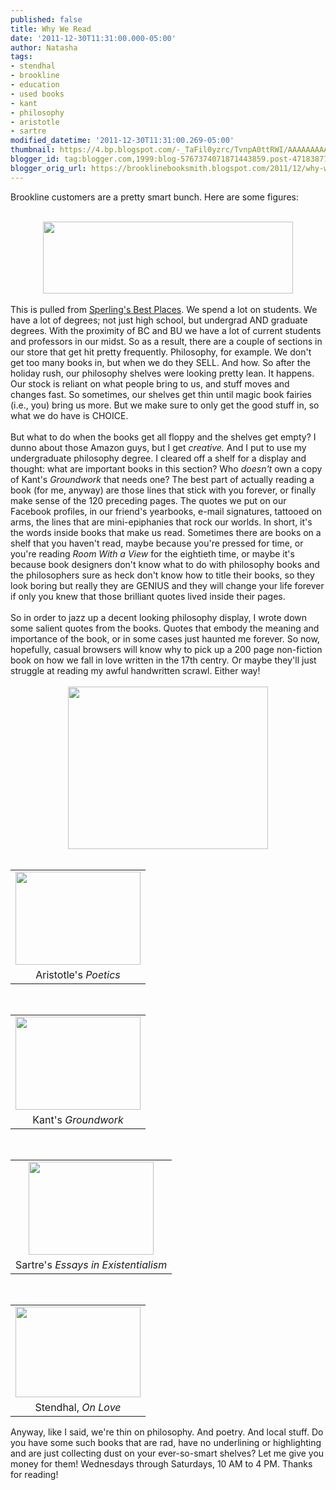 ```yaml
---
published: false
title: Why We Read
date: '2011-12-30T11:31:00.000-05:00'
author: Natasha
tags:
- stendhal
- brookline
- education
- used books
- kant
- philosophy
- aristotle
- sartre
modified_datetime: '2011-12-30T11:31:00.269-05:00'
thumbnail: https://4.bp.blogspot.com/-_TaFil0yzrc/TvnpA0ttRWI/AAAAAAAAAQI/y3HN0pICm2g/s72-c/brookline.JPG
blogger_id: tag:blogger.com,1999:blog-5767374071871443859.post-471838770077668427
blogger_orig_url: https://brooklinebooksmith.blogspot.com/2011/12/why-we-read.html
---
```


Brookline customers are a pretty smart bunch. Here are some figures:<br /><br /><div class="separator" style="clear: both; text-align: center;"><a href="https://www.bestplaces.net/education/zip-code/massachusetts/brookline/02446"><img border="0" height="115" src="https://4.bp.blogspot.com/-_TaFil0yzrc/TvnpA0ttRWI/AAAAAAAAAQI/y3HN0pICm2g/s400/brookline.JPG" width="400" /></a></div><br />This is pulled from <a href="https://www.bestplaces.net/">Sperling's Best Places</a>. We spend a lot on students. We have a lot of degrees; not just high school, but undergrad AND graduate degrees. With the proximity of BC and BU we have a lot of current students and professors in our midst. So as a result, there are a couple of sections in our store that get hit pretty frequently. Philosophy, for example. We don't get too many books in, but when we do they SELL. And how. So after the holiday rush, our philosophy shelves were looking pretty lean. It happens. Our stock is reliant on what people bring to us, and stuff moves and changes fast. So sometimes, our shelves get thin until magic book fairies (i.e., you) bring us more. But we make sure to only get the good stuff in, so what we do have is CHOICE.<br /><br />But what to do when the books get all floppy and the shelves get empty? I dunno about those Amazon guys, but I get <i>creative.</i>&nbsp;And I put to use my undergraduate philosophy degree. I cleared off a shelf for a display and thought: what are important books in this section? Who <i>doesn't </i>own a copy of Kant's <i>Groundwork </i>that needs one? The best part of actually reading a book (for me, anyway) are those lines that stick with you forever, or finally make sense of the 120 preceding pages. The quotes we put on our Facebook profiles, in our friend's yearbooks, e-mail signatures, tattooed on arms, the lines that are mini-epiphanies that rock our worlds. In short, it's the words inside books that make us read. Sometimes there are books on a shelf that you haven't read, maybe because you're pressed for time, or you're reading <i>Room With a View </i>for the eightieth time, or maybe it's because book designers don't know what to do with philosophy books and the&nbsp;philosophers&nbsp;sure as heck don't know how to title their books, so they look boring but really they are GENIUS and they will change your life forever if only you knew that those brilliant quotes lived inside their pages.<br /><br />So in order to jazz up a decent looking philosophy display, I wrote down some salient quotes from the books. Quotes that embody the meaning and importance of the book, or in some cases just haunted me forever. So now, hopefully, casual browsers will know why to pick up a 200 page non-fiction book on how we fall in love written in the 17th centry<i>.</i>&nbsp;Or maybe they'll just struggle at reading my awful handwritten scrawl. Either way!<br /><br /><div class="separator" style="clear: both; text-align: center;"><a href="https://1.bp.blogspot.com/-Mjh8INTUKl4/TvnxcUqyDgI/AAAAAAAAAQU/F8ZMpvEDxR0/s1600/philosophy.jpg" imageanchor="1" style="margin-left: 1em; margin-right: 1em;"><img border="0" height="260" src="https://1.bp.blogspot.com/-Mjh8INTUKl4/TvnxcUqyDgI/AAAAAAAAAQU/F8ZMpvEDxR0/s320/philosophy.jpg" width="320" /></a></div><br /><table align="center" cellpadding="0" cellspacing="0" class="tr-caption-container" style="margin-left: auto; margin-right: auto; text-align: center;"><tbody><tr><td style="text-align: center;"><a href="https://2.bp.blogspot.com/-wKiYUfebVjI/TvnxdYFAk_I/AAAAAAAAAQc/8VLhLQR3weQ/s1600/aristotle.jpg" imageanchor="1" style="margin-left: auto; margin-right: auto;"><img border="0" height="149" src="https://2.bp.blogspot.com/-wKiYUfebVjI/TvnxdYFAk_I/AAAAAAAAAQc/8VLhLQR3weQ/s200/aristotle.jpg" width="200" /></a></td></tr><tr><td class="tr-caption" style="text-align: center;">Aristotle's <i>Poetics</i></td></tr></tbody></table><br /><table align="center" cellpadding="0" cellspacing="0" class="tr-caption-container" style="margin-left: auto; margin-right: auto; text-align: center;"><tbody><tr><td style="text-align: center;"><a href="https://4.bp.blogspot.com/-FEuic5q9FEM/TvnxeMHPPfI/AAAAAAAAAQk/CdwoXPi49lY/s1600/kant.jpg" imageanchor="1" style="margin-left: auto; margin-right: auto;"><img border="0" height="149" src="https://4.bp.blogspot.com/-FEuic5q9FEM/TvnxeMHPPfI/AAAAAAAAAQk/CdwoXPi49lY/s200/kant.jpg" width="200" /></a></td></tr><tr><td class="tr-caption" style="text-align: center;">Kant's <i>Groundwork</i></td></tr></tbody></table><br /><table align="center" cellpadding="0" cellspacing="0" class="tr-caption-container" style="margin-left: auto; margin-right: auto; text-align: center;"><tbody><tr><td style="text-align: center;"><a href="https://2.bp.blogspot.com/-aYDEH7cWOFc/Tvnxe16B5VI/AAAAAAAAAQs/YMSk5ipOHi8/s1600/sartre.jpg" imageanchor="1" style="margin-left: auto; margin-right: auto;"><img border="0" height="149" src="https://2.bp.blogspot.com/-aYDEH7cWOFc/Tvnxe16B5VI/AAAAAAAAAQs/YMSk5ipOHi8/s200/sartre.jpg" width="200" /></a></td></tr><tr><td class="tr-caption" style="text-align: center;">Sartre's <i>Essays in Existentialism</i></td></tr></tbody></table><br /><table align="center" cellpadding="0" cellspacing="0" class="tr-caption-container" style="margin-left: auto; margin-right: auto; text-align: center;"><tbody><tr><td style="text-align: center;"><a href="https://1.bp.blogspot.com/-8vKnQ-5zxkA/TvnxfUNAlOI/AAAAAAAAAQ0/MHUNECBDOEE/s1600/stendhal.jpg" imageanchor="1" style="margin-left: auto; margin-right: auto;"><img border="0" height="145" src="https://1.bp.blogspot.com/-8vKnQ-5zxkA/TvnxfUNAlOI/AAAAAAAAAQ0/MHUNECBDOEE/s200/stendhal.jpg" width="200" /></a></td></tr><tr><td class="tr-caption" style="text-align: center;">Stendhal, <i>On Love</i></td></tr></tbody></table>Anyway, like I said, we're thin on philosophy. And poetry. And local stuff. Do you have some such books that are rad, have no underlining or highlighting and are just collecting dust on your ever-so-smart shelves? Let me give you money for them! Wednesdays through Saturdays, 10 AM to 4 PM. Thanks for reading!